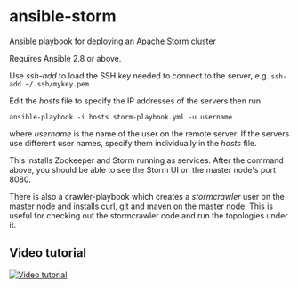 # ansible-storm
[Ansible](https://www.ansible.com/) playbook for deploying an [Apache Storm](http://storm.apache.org/) cluster

Requires Ansible 2.8 or above.

Use _ssh-add_ to load the SSH key needed to connect to the server, e.g. `ssh-add ~/.ssh/mykey.pem`

Edit the _hosts_ file to specify the IP addresses of the servers then run

```
ansible-playbook -i hosts storm-playbook.yml -u username
```

where _username_ is the name of the user on the remote server. If the servers use different user names, specify them individually in the _hosts_ file.

This installs Zookeeper and Storm running as services. After the command above, you should be able to see the Storm UI on the master node's port 8080.


There is also a crawler-playbook which creates a _stormcrawler_ user on the master node and installs curl, git and maven on the master node. This is useful for checking out the stormcrawler code and run the topologies under it.


Video tutorial
---------------------

[![Video tutorial](https://i.ytimg.com/vi/Wsau0wu7T74/hqdefault.jpg?sqp=-oaymwEZCNACELwBSFXyq4qpAwsIARUAAIhCGAFwAQ==&rs=AOn4CLARqbyJ04B3jJloroOebIVQxBtvWg)](https://youtu.be/Wsau0wu7T74)
